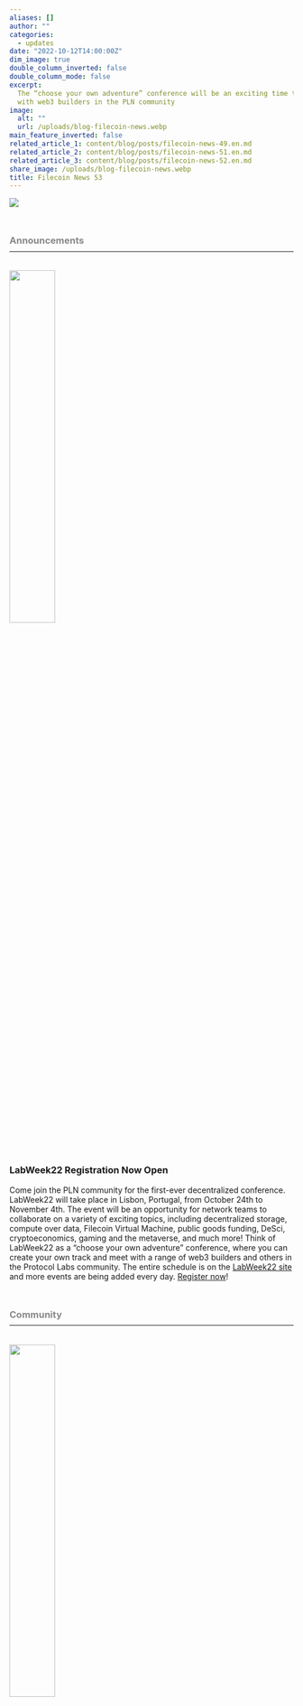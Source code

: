 ```yaml
---
aliases: []
author: ""
categories:
  - updates
date: "2022-10-12T14:00:00Z"
dim_image: true
double_column_inverted: false
double_column_mode: false
excerpt:
  The “choose your own adventure” conference will be an exciting time to meet
  with web3 builders in the PLN community
image:
  alt: ""
  url: /uploads/blog-filecoin-news.webp
main_feature_inverted: false
related_article_1: content/blog/posts/filecoin-news-49.en.md
related_article_2: content/blog/posts/filecoin-news-51.en.md
related_article_3: content/blog/posts/filecoin-news-52.en.md
share_image: /uploads/blog-filecoin-news.webp
title: Filecoin News 53
---
```


![](/uploads/filecoin-news-53.webp)<h3 style="margin:3em 0 2em 0;padding-bottom:.5em;color:#888888;border-bottom: 2px solid #808080;"><b>Announcements</b></h3>

<a href="https://22.labweek.io/"><img src="/uploads/labweek22.webp" style="width:40%;margin-left:0%"></a>

### LabWeek22 Registration Now Open

Come join the PLN community for the first-ever decentralized conference. LabWeek22 will take place in Lisbon, Portugal, from October 24th to November 4th. The event will be an opportunity for network teams to collaborate on a variety of exciting topics, including decentralized storage, compute over data, Filecoin Virtual Machine, public goods funding, DeSci, cryptoeconomics, gaming and the metaverse, and much more! Think of LabWeek22 as a “choose your own adventure” conference, where you can create your own track and meet with a range of web3 builders and others in the Protocol Labs community. The entire schedule is on the [LabWeek22 site](http://labweek.io) and more events are being added every day. [Register now](https://22.labweek.io)!

<h3 style="margin:3em 0 2em 0;padding-bottom:.5em;color:#888888;border-bottom: 2px solid #808080;"><b>Community</b></h3>

<a href="https://youtube.com/playlist?list=PL_0VrY55uV1-hCvLM5thswOJwZ3Iwfzg_"><img src="/uploads/ecosystem-wg.webp" style="width:40%;margin-left:0%"></a>

### Filecoin, IPFS, libp2p Ecosystem WG: October 2022 All Hands

The October All-Hands meeting for the Filecoin, IPFS, and Libp2p Ecosystem WG covered important updates on the progress of Filecoin as well as deep dives from ecosystem partners. Check out the [full October playlist](https://youtube.com/playlist?list=PL_0VrY55uV1-hCvLM5thswOJwZ3Iwfzg_) and catch up on the latest news, from the FIL-Singapore Summit to Zondax’s FVM Assemblyscript SDK. Join the community on [Slack](https://filecoinproject.slack.com/) to stay in the loop and participate in the next All Hands!

### FIL-Singapore Recap

Over 1,600 builders attended FIL-Singapore last and many more tuned in to watch online. The event was the largest community gathering in Asia and featured a keynote address from Juan Benet and a fireside chat with former presidential candidate Andrew Yang. It was also the perfect occasion for the first-ever FIL.VC Demo Day which attracted over 300+ investors to listen to 26 projects building with decentralized storage. Stay tuned for a full recap!

<a href="https://hub.filecoin.io/resources"><img src="/uploads/storage-kit.webp" style="width:35%;margin-left:0%"></a>

### Storage Provider Sales Kit

Take a look into the new Storage Provider Sales Kit. This important resource is packed with helpful templates and documents that will help you power-up your SP operations. It contains battle cards, email templates, client presentations, and client FAQs. Be sure to also read through an interesting [case study](https://hub.filecoin.io/case-study-greaterheat) on how SP Greaterheat is helping the transition into web3 while fostering community. [Sign up now](https://hub.filecoin.io/resources) to gain access.

<img src="/uploads/filecoin-lender.webp" style="width:40%;margin-left:0%">

### Storage Provider Lenders

The community has built a place for Storage Providers to find funding opportunities and help finance their operations. On the new website, SPs can find information about lenders and complete a short survey to evaluate their options. Some lenders include CoinList, Anchorage Digital Bank, Darma Capital, HashMix, and PalladiumX.

<a href="https://blog.chainsafe.io/glow-of-the-canopy-3-sprucing-up-3e065f4fb038"><img src="/uploads/forest.webp" style="width:40%;margin-left:0%"></a>

### An Update on Forest

Forest has been a major contributor to the upcoming FVM launch by providing Rust code for _actors_ (the FVM term for smart contracts). As ChainSafe’s Rust implementation of the Filecoin protocol, it will bring diversity and resilience to the network thanks to the language’s prioritization of memory safety and performance. Read through an update on Forest’s Q3 2022 progress on the [ChainSafe blog](https://blog.chainsafe.io/glow-of-the-canopy-3-sprucing-up-3e065f4fb038).

<h3 style="margin:3em 0 2em 0;padding-bottom:.5em;color:#888888;border-bottom: 2px solid #808080;"><b>Tools</b></h3>

<a href="https://github.com/filecoin-project/lotus/pull/9382"><img src="/uploads/lotus.webp" style="width:40%;margin-left:0%"></a>

### Filecoin Data Explorer

The Lotus community has built a new tool that lets you explore data on the Filecoin Network. While still a work-in-progress, you can already use it to see Storage Providers on the network and find out more information about their deal history and availability. The tool also allows you to click into files that are stored with the SP and open them in your browser. Check it out for yourself on [GitHub](https://github.com/filecoin-project/lotus/pull/9382) or watch a [demo](https://www.youtube.com/watch?v=V2c95KzN-oE) to learn how to use it.

<h3 style="margin:3em 0 2em 0;padding-bottom:.5em;color:#888888;border-bottom: 2px solid #808080;"><b>Events</b></h3>

<a href="https://devcon.org/en/"><img src="/uploads/devcon-copy.webp" style="width:40%;margin-left:0%"></a>

### DevCon 2022 Week in Bogota

The Filecoin community is at DevCon in Bogota now through October 16th. The event is gathering developers, designers, researchers, community organizers, and artists for one of the biggest events in the Ethereum community. [Find out more](https://devcon.org/en/) about the event and stay tuned on Twitter for updates on events happening throughout the Protocol Labs ecosystem during the week.

<a href="https://www.eventbrite.com/e/sustainable-blockchain-summit-latam-tickets-397452199227"><img src="/uploads/asset-1storico.webp" style="width:40%;margin-left:0%"></a>

### Sustainable Blockchain Summit LATAM

The Filecoin Green community is also at DevCon with a LATAM-focused sustainability summit. After a warm reception of the SBS in Paris, the next iteration of the event will take place on October 12th in Bogota. [There are some spots left](https://www.eventbrite.com/e/sustainable-blockchain-summit-latam-tickets-397452199227), see you there!

<a href="https://lu.ma/ipfscamp22"><img src="/uploads/ipfs-camp.webp" style="width:40%;margin-left:0%"></a>

### IPFS Camp is back

Join the IPFS community in Lisbon, Portugal on October 28 - 30th! Hosted at the stunning Convento do Beato, IPFS Camp is a gathering for devs, operators, implementers, users, researchers – and you. Join us for talks, workshops, discussion circles, hacking time, and more. Check out the [schedule](https://2022.ipfs.camp/#schedule) and [grab your ticket](https://lu.ma/ipfscamp22) now. The IPFS community hopes to see you there and looks forward to building the next generation of the web together!

🎟 Use the exclusive discount code "FILNEWS" for 25% off your [ticket](https://lu.ma/ipfscamp22)!

<a href="https://fil-lisbon.io/register-now/"><img src="/uploads/fil-lisbon.webp" style="width:40%;margin-left:0%"></a>

### FIL-Lisbon

Join the Filecoin community to celebrate the anniversary of the mainnet launch from October 30th - November 4th at the LX Factory in Lisbon, Portugal. Hear from an unmatched speaker lineup that will dive into Filecoin and Web3, taking you through the Filecoin world of FVM, NFTs, the metaverse, and beyond. [Register now](https://fil-lisbon.io/register-now/)!

<a href="https://lu.ma/LHXC9DemoDay"><img src="/uploads/longhashx.webp" style="width:40%;margin-left:0%"></a>

### LongHashX Accelerator Filecoin Demo Day

We’re less than a month away from the exciting project presentations by the 9th cohort of the Filecoin Demo Day at LongHash X Accelerator. On November 9th, 10 “acceleratees” will present what they’ve worked on across verticals like Zero-knowledge DID, NFT tooling, data DAOs, and more. Don’t miss out and [sign up now](https://lu.ma/LHXC9DemoDay)!

<h3 style="margin:3em 0 2em 0;padding-bottom:.5em;color:#888888;border-bottom: 2px solid #808080;">&nbsp</h3>

### ✊ Get Involved

Head over to the [**Filecoin project on GitHub**](https://github.com/filecoin-project) and be sure to take a look at the [**community resources**](https://github.com/filecoin-project/community). Ask questions in the [**Filecoin Slack**](http://filecoin.io/slack), discuss issues or new ideas in [**the community forum**](https://discuss.filecoin.io/), follow us on WeChat @Filecoin-Official or send us your thoughts [**on Twitter by following @Filecoin**](https://twitter.com/Filecoin).

[**The Filecoin blog**](https://filecoin.io/blog/) and [**YouTube channel**](https://www.youtube.com/channel/UCPyYmtJYQwxM-EUyRUTp5DA) are also great sources of information if you’re just getting started.

To receive this newsletter directly to your inbox, [**subscribe**](https://mailchi.mp/filecoin.io/subscribe)!
